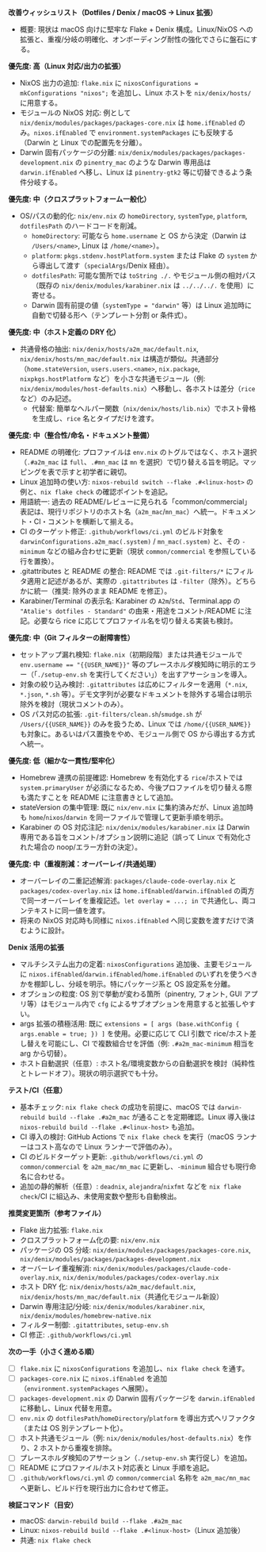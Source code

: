 **改善ウィッシュリスト（Dotfiles / Denix / macOS → Linux 拡張）**

- 概要: 現状は macOS 向けに堅牢な Flake + Denix 構成。Linux/NixOS への拡張と、重複/分岐の明確化、オンボーディング耐性の強化でさらに盤石にする。

**優先度: 高（Linux 対応/出力の拡張）**
- NixOS 出力の追加: `flake.nix` に `nixosConfigurations = mkConfigurations "nixos";` を追加し、Linux ホストを `nix/denix/hosts/` に用意する。
- モジュールの NixOS 対応: 例として `nix/denix/modules/packages/packages-core.nix` は `home.ifEnabled` のみ。`nixos.ifEnabled` で `environment.systemPackages` にも反映する（Darwin と Linux での配置先を分離）。
- Darwin 固有パッケージの分離: `nix/denix/modules/packages/packages-development.nix` の `pinentry_mac` のような Darwin 専用品は `darwin.ifEnabled` へ移し、Linux は `pinentry-gtk2` 等に切替できるよう条件分岐する。

**優先度: 中（クロスプラットフォーム一般化）**
- OS/パスの動的化: `nix/env.nix` の `homeDirectory`, `systemType`, `platform`, `dotfilesPath` のハードコードを削減。
  - `homeDirectory`: 可能なら `home.username` と OS から決定（Darwin は `/Users/<name>`, Linux は `/home/<name>`）。
  - `platform`: `pkgs.stdenv.hostPlatform.system` または Flake の `system` から導出して渡す（`specialArgs`/Denix 経由）。
  - `dotfilesPath`: 可能な箇所では `toString ./.` やモジュール側の相対パス（既存の `nix/denix/modules/karabiner.nix` は `../../../.` を使用）に寄せる。
  - Darwin 固有前提の値（`systemType = "darwin"` 等）は Linux 追加時に自動で切替る形へ（テンプレート分割 or 条件式）。

**優先度: 中（ホスト定義の DRY 化）**
- 共通骨格の抽出: `nix/denix/hosts/a2m_mac/default.nix`, `nix/denix/hosts/mn_mac/default.nix` は構造が類似。共通部分（`home.stateVersion`, `users.users.<name>`, `nix.package`, `nixpkgs.hostPlatform` など）を小さな共通モジュール（例: `nix/denix/modules/host-defaults.nix`）へ移動し、各ホストは差分（`rice` など）のみ記述。
  - 代替案: 簡単なヘルパー関数（`nix/denix/hosts/lib.nix`）でホスト骨格を生成し、`rice` 名とタイプだけを渡す。

**優先度: 中（整合性/命名・ドキュメント整備）**
- README の明確化: プロファイルは `env.nix` のトグルではなく、ホスト選択（`.#a2m_mac` は `full`、`.#mn_mac` は `mn` を選択）で切り替える旨を明記。マッピングを表で示すと初学者に親切。
- Linux 追加時の使い方: `nixos-rebuild switch --flake .#<linux-host>` の例と、`nix flake check` の確認ポイントを追記。
- 用語統一: 過去の README/レビューに見られる「common/commercial」表記は、現行リポジトリのホスト名（`a2m_mac`/`mn_mac`）へ統一。ドキュメント・CI・コメントを横断して揃える。
- CI のターゲット修正: `.github/workflows/ci.yml` のビルド対象を `darwinConfigurations.a2m_mac(.system)` / `mn_mac(.system)` と、その `-minimum` などの組み合わせに更新（現状 `common/commercial` を参照している行を置換）。
- .gitattributes と README の整合: README では `.git-filters/*` にフィルタ適用と記述があるが、実際の `.gitattributes` は `-filter`（除外）。どちらかに統一（推奨: 除外のまま README を修正）。
- Karabiner/Terminal の表示名: Karabiner の `A2m`/`Std`、Terminal.app の `"Atalie's dotfiles - Standard"` の由来・用途をコメント/README に注記。必要なら rice に応じてプロファイル名を切り替える実装も検討。

**優先度: 中（Git フィルターの耐障害性）**
- セットアップ漏れ検知: `flake.nix`（初期段階）または共通モジュールで `env.username == "{{USER_NAME}}"` 等のプレースホルダ検知時に明示的エラー（「`./setup-env.sh` を実行してください」）を出すアサーションを導入。
- 対象の絞り込み検討: `.gitattributes` は広めにフィルターを適用（`*.nix`, `*.json`, `*.sh` 等）。デモ文字列が必要なドキュメントを除外する場合は明示除外を検討（現状コメントのみ）。
- OS パス対応の拡張: `.git-filters/clean.sh`/`smudge.sh` が `/Users/{{USER_NAME}}` のみを扱うため、Linux では `/home/{{USER_NAME}}` も対象に。あるいはパス置換をやめ、モジュール側で OS から導出する方式へ統一。

**優先度: 低（細かな一貫性/堅牢化）**
- Homebrew 連携の前提確認: Homebrew を有効化する `rice`/ホストでは `system.primaryUser` が必須になるため、今後プロファイルを切り替える際も満たすことを README に注意書きとして追加。
- stateVersion の集中管理: 既に `nix/env.nix` に集約済みだが、Linux 追加時も `home`/`nixos`/`darwin` を同一ファイルで管理して更新手順を明示。
- Karabiner の OS 対応注記: `nix/denix/modules/karabiner.nix` は Darwin 専用である旨をコメント/オプション説明に追記（誤って Linux で有効化された場合の noop/エラー方針の決定）。

**優先度: 中（重複削減：オーバーレイ/共通処理）**
- オーバーレイの二重記述解消: `packages/claude-code-overlay.nix` と `packages/codex-overlay.nix` は `home.ifEnabled`/`darwin.ifEnabled` の両方で同一オーバーレイを重複記述。`let overlay = ...; in` で共通化し、両コンテキストに同一値を渡す。
- 将来の NixOS 対応時も同様に `nixos.ifEnabled` へ同じ変数を渡すだけで済むように設計。

**Denix 活用の拡張**
- マルチシステム出力の定着: `nixosConfigurations` 追加後、主要モジュールに `nixos.ifEnabled`/`darwin.ifEnabled`/`home.ifEnabled` のいずれを使うべきかを棚卸しし、分岐を明示。特にパッケージ系と OS 設定系を分離。
- オプションの粒度: OS 別で挙動が変わる箇所（pinentry, フォント, GUI アプリ等）はモジュール内で `cfg` によるサブオプションを用意すると拡張しやすい。
- args 拡張の積極活用: 既に `extensions = [ args (base.withConfig { args.enable = true; }) ]` を使用。必要に応じて CLI 引数で rice/ホスト差し替えを可能にし、CI で複数組合せを評価（例: `.#a2m_mac-minimum` 相当を arg から切替）。
- ホスト自動選択（任意）: ホスト名/環境変数からの自動選択を検討（純粋性とトレードオフ）。現状の明示選択でも十分。

**テスト/CI（任意）**
- 基本チェック: `nix flake check` の成功を前提に、macOS では `darwin-rebuild build --flake .#a2m_mac` が通ることを定期確認。Linux 導入後は `nixos-rebuild build --flake .#<linux-host>` も追加。
- CI 導入の検討: GitHub Actions で `nix flake check` を実行（macOS ランナーはコスト高なので Linux ランナーで評価のみ）。
- CI のビルドターゲット更新: `.github/workflows/ci.yml` の `common/commercial` を `a2m_mac/mn_mac` に更新し、`-minimum` 組合せも現行命名に合わせる。
- 追加の静的解析（任意）: `deadnix`, `alejandra`/`nixfmt` などを `nix flake check`/CI に組込み、未使用変数や整形も自動検出。

**推奨変更箇所（参考ファイル）**
- Flake 出力拡張: `flake.nix`
- クロスプラットフォーム化の要: `nix/env.nix`
- パッケージの OS 分岐: `nix/denix/modules/packages/packages-core.nix`, `nix/denix/modules/packages/packages-development.nix`
- オーバーレイ重複解消: `nix/denix/modules/packages/claude-code-overlay.nix`, `nix/denix/modules/packages/codex-overlay.nix`
- ホスト DRY 化: `nix/denix/hosts/a2m_mac/default.nix`, `nix/denix/hosts/mn_mac/default.nix`（共通化モジュール新設）
- Darwin 専用注記/分岐: `nix/denix/modules/karabiner.nix`, `nix/denix/modules/homebrew-native.nix`
- フィルター制御: `.gitattributes`, `setup-env.sh`
- CI 修正: `.github/workflows/ci.yml`

**次の一手（小さく進める順）**
- [ ] `flake.nix` に `nixosConfigurations` を追加し、`nix flake check` を通す。
- [ ] `packages-core.nix` に `nixos.ifEnabled` を追加（`environment.systemPackages` へ展開）。
- [ ] `packages-development.nix` の Darwin 固有パッケージを `darwin.ifEnabled` に移動し、Linux 代替を用意。
- [ ] `env.nix` の `dotfilesPath`/`homeDirectory`/`platform` を導出方式へリファクタ（または OS 別テンプレート化）。
- [ ] ホスト共通モジュール（例: `nix/denix/modules/host-defaults.nix`）を作り、2 ホストから重複を排除。
- [ ] プレースホルダ検知のアサーション（`./setup-env.sh` 実行促し）を追加。
- [ ] README にプロファイル/ホスト対応表と Linux 手順を追記。
- [ ] `.github/workflows/ci.yml` の `common/commercial` 名称を `a2m_mac/mn_mac` へ更新し、ビルド行を現行出力に合わせて修正。

**検証コマンド（目安）**
- macOS: `darwin-rebuild build --flake .#a2m_mac`
- Linux: `nixos-rebuild build --flake .#<linux-host>`（Linux 追加後）
- 共通: `nix flake check`
